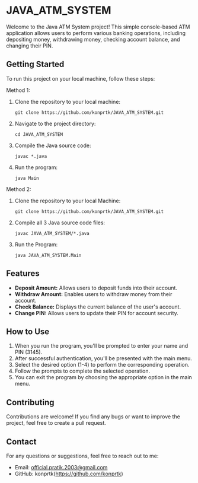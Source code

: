 # JAVA_ATM_SYSTEM


Welcome to the Java ATM System project!
This simple console-based ATM application allows users to perform various banking operations, including depositing money, withdrawing money, checking account balance, and changing their PIN.

## Getting Started

To run this project on your local machine, follow these steps:

Method 1:
 
1. Clone the repository to your local machine:
   ```
   git clone https://github.com/konprtk/JAVA_ATM_SYSTEM.git
   ```

2. Navigate to the project directory:
   ```
   cd JAVA_ATM_SYSTEM
   ```
3. Compile the Java source code:
   ```
   javac *.java
   ```
4. Run the program:
   ```
   java Main
   ```

Method 2:

1. Clone the repository to your local Machine:
   ```
   git clone https://github.com/konprtk/JAVA_ATM_SYSTEM.git
   ```
2. Compile all 3 Java source code files:
   ```
   javac JAVA_ATM_SYSTEM/*.java
   ```
3. Run the Program:
   ```
   java JAVA_ATM_SYSTEM.Main
   ```

   
## Features

- **Deposit Amount:** Allows users to deposit funds into their account.
- **Withdraw Amount:** Enables users to withdraw money from their account.
- **Check Balance:** Displays the current balance of the user's account.
- **Change PIN:** Allows users to update their PIN for account security.

## How to Use

1. When you run the program, you'll be prompted to enter your name and PIN (3145).
2. After successful authentication, you'll be presented with the main menu.
3. Select the desired option (1-4) to perform the corresponding operation.
4. Follow the prompts to complete the selected operation.
5. You can exit the program by choosing the appropriate option in the main menu.

## Contributing

Contributions are welcome! If you find any bugs or want to improve the project, feel free to create a pull request.


## Contact

For any questions or suggestions, feel free to reach out to me:
- Email: official.pratik.2003@gmail.com
- GitHub: konprtk(https://github.com/konprtk)
